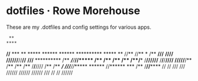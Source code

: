 # dotfiles · Rowe Morehouse

These are my .dotfiles and config settings for various apps.

     **                                                            
    ****                                                           
   **//**   ***     **  *****   ******  ******  **********   ***** 
  **  //** //**  * /** **///** **////  **////**//**//**//** **///**
 ********** /** ***/**/*******//***** /**   /** /** /** /**/*******
/**//////** /****/****/**////  /////**/**   /** /** /** /**/**//// 
/**     /** ***/ ///**//****** ****** //******  *** /** /**//******
//      // ///    ///  ////// //////   //////  ///  //  //  ////// 

